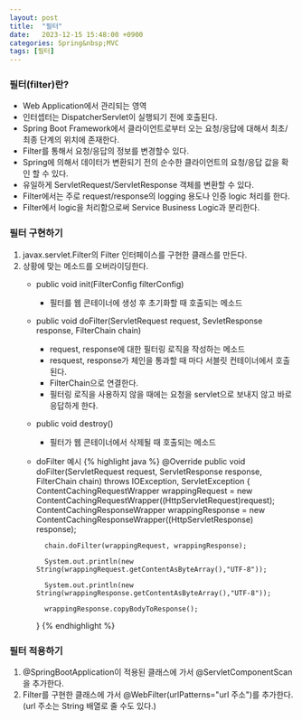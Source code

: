 ```yaml
---
layout: post
title:  "필터"
date:   2023-12-15 15:48:00 +0900
categories: Spring&nbsp;MVC
tags: [필터]
---
```


### 필터(filter)란?

- Web Application에서 관리되는 영역
- 인터셉터는 DispatcherServlet이 실행되기 전에 호출된다.
- Spring Boot Framework에서 클라이언트로부터 오는 요청/응답에 대해서 최초/최종 단계의 위치에 존재한다.
- Filter를 통해서 요청/응답의 정보를 변경할수 있다.
- Spring에 의해서 데이터가 변환되기 전의 순수한 클라이언트의 요청/응답 값을 확인 할 수 있다.
- 유일하게 ServletRequest/ServletResponse 객체를 변환할 수 있다.
- Filter에서는 주로 request/response의 logging 용도나 인증 logic 처리를 한다.
- Filter에서 logic을 처리함으로써 Service Business Logic과 분리한다.

### 필터 구현하기

1. javax.servlet.Filter의 Filter 인터페이스를 구현한 클래스를 만든다.
2. 상황에 맞는 메소드를 오버라이딩한다.
    - public void init(FilterConfig filterConfig)
        - 필터를 웹 콘테이너에 생성 후 초기화할 때 호출되는 메소드
    - public void doFilter(ServletRequest request, SevletResponse response, FilterChain chain)
        - request, response에 대한 필터링 로직을 작성하는 메소드
        - resquest, response가 체인을 통과할 때 마다 서블릿 컨테이너에서 호출된다.
        - FilterChain으로 연결한다.
        - 필터링 로직을 사용하지 않을 때에는 요청을 servlet으로 보내지 않고 바로 응답하게 한다.
    - public void destroy()
        - 필터가 웹 콘테이너에서 삭제될 때 호출되는 메소드
    - doFilter 예시
        {% highlight java %}
        @Override
        public void doFilter(ServletRequest request, ServletResponse response, FilterChain chain) throws IOException, ServletException {
            ContentCachingRequestWrapper wrappingRequest = new ContentCachingRequestWrapper((HttpServletRequest)request);
            ContentCachingResponseWrapper wrappingResponse = new ContentCachingResponseWrapper((HttpServletResponse) response);
    
            chain.doFilter(wrappingRequest, wrappingResponse);
    
            System.out.println(new String(wrappingRequest.getContentAsByteArray(),"UTF-8"));

            System.out.println(new String(wrappingResponse.getContentAsByteArray(),"UTF-8"));
            
            wrappingResponse.copyBodyToResponse();
        }
        {% endhighlight %}

### 필터 적용하기

1. @SpringBootApplication이 적용된 클래스에 가서 @ServletComponentScan을 추가한다.
2. Filter를 구현한 클래스에 가서 @WebFilter(urlPatterns="url 주소")를 추가한다.  
(url 주소는 String 배열로 줄 수도 있다.)
